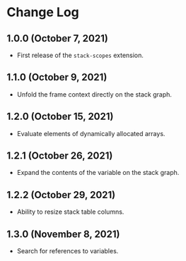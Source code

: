 # Change Log

## 1.0.0 (October 7, 2021)

- First release of the `stack-scopes` extension.

## 1.1.0 (October 9, 2021)

- Unfold the frame context directly on the stack graph.

## 1.2.0 (October 15, 2021)

- Evaluate elements of dynamically allocated arrays.

## 1.2.1 (October 26, 2021)

- Expand the contents of the variable on the stack graph.

## 1.2.2 (October 29, 2021)

- Ability to resize stack table columns.

## 1.3.0 (November 8, 2021)

- Search for references to variables.
